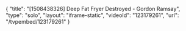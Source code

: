 {
    "title": "[1508438326] Deep Fat Fryer Destroyed - Gordon Ramsay",
    "type": "solo",
    "layout": "iframe-static",
    "videoId": "123179261",
    "url": "\/tvpembed\/123179261"
}